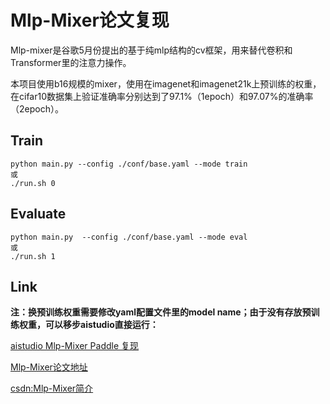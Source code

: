 # Mlp-Mixer论文复现

​		Mlp-mixer是谷歌5月份提出的基于纯mlp结构的cv框架，用来替代卷积和Transformer里的注意力操作。

​		本项目使用b16规模的mixer，使用在imagenet和imagenet21k上预训练的权重，在cifar10数据集上验证准确率分别达到了97.1%（1epoch）和97.07%的准确率（2epoch）。



## Train

```
python main.py --config ./conf/base.yaml --mode train
或
./run.sh 0
```

## Evaluate

```
python main.py  --config ./conf/base.yaml --mode eval
或
./run.sh 1
```

## Link

**注：换预训练权重需要修改yaml配置文件里的model name；由于没有存放预训练权重，可以移步aistudio直接运行：**

[aistudio Mlp-Mixer Paddle 复现](https://aistudio.baidu.com/aistudio/projectdetail/2258020)

[Mlp-Mixer论文地址](https://arxiv.org/pdf/2105.01601v4.pdf)

[csdn:Mlp-Mixer简介](https://blog.csdn.net/weixin_43312063/article/details/117250816?spm=1001.2014.3001.5501)